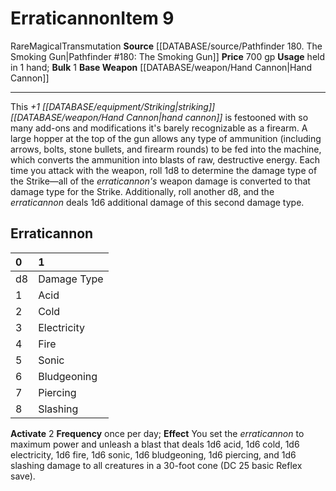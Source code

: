 ﻿---
ac: null
actions: null
alignment: null
base_item: '[[DATABASE/weapon/Hand Cannon|Hand Cannon]]'
bulk: '1'
burrow_speed: null
climb_speed: null
damage: null
deity: null
duration: null
element: null
favored_weapon: null
fly_speed: null
fortitude: null
frequency: null
hands: null
hardness: null
hp: null
id: '1602'
item_category: Weapons
item_subcategory: Specific Magic Weapons
land_speed: null
level: '9'
max_speed: null
name: Erraticannon
onset: null
price: 700 gp
range: null
rarity: Rare
reflex: null
requirement: null
resistance: null
rus_type_level: null
saving_throw: null
school: Transmutation
size: null
source: '[[DATABASE/source/Pathfinder 180. The Smoking Gun|Pathfinder #180: The Smoking
  Gun]]'
spell: null
stage: null
subcategory: null
swim_speed: null
trait:
- '[[DATABASE/trait/Magical|Magical]]'
- '[[DATABASE/trait/Rare|Rare]]'
- '[[DATABASE/trait/Transmutation|Transmutation]]'
trigger: null
type: Item
usage: held in 1 hand
weapon_category: null
weapon_group: null
weapon_type: null

---
# Erraticannon<span class="item-type">Item 9</span>

<span class="trait-rare item-trait">Rare</span><span class="item-trait">Magical</span><span class="item-trait">Transmutation</span>
**Source** [[DATABASE/source/Pathfinder 180. The Smoking Gun|Pathfinder #180: The Smoking Gun]]
**Price** 700 gp
**Usage** held in 1 hand; **Bulk** 1
**Base Weapon** [[DATABASE/weapon/Hand Cannon|Hand Cannon]]

---
This _+1 [[DATABASE/equipment/Striking|striking]] [[DATABASE/weapon/Hand Cannon|hand cannon]]_ is festooned with so many add-ons and modifications it's barely recognizable as a firearm. A large hopper at the top of the gun allows any type of ammunition (including arrows, bolts, stone bullets, and firearm rounds) to be fed into the machine, which converts the ammunition into blasts of raw, destructive energy. Each time you attack with the weapon, roll 1d8 to determine the damage type of the Strike—all of the _erraticannon's_ weapon damage is converted to that damage type for the Strike. Additionally, roll another d8, and the _erraticannon_ deals 1d6 additional damage of this second damage type.

## Erraticannon

| 0 | 1 |
|:----|:------------|
| d8 | Damage Type |
| 1 | Acid |
| 2 | Cold |
| 3 | Electricity |
| 4 | Fire |
| 5 | Sonic |
| 6 | Bludgeoning |
| 7 | Piercing |
| 8 | Slashing |
**Activate** <span class="action-icon">2</span> **Frequency** once per day; **Effect** You set the _erraticannon_ to maximum power and unleash a blast that deals 1d6 acid, 1d6 cold, 1d6 electricity, 1d6 fire, 1d6 sonic, 1d6 bludgeoning, 1d6 piercing, and 1d6 slashing damage to all creatures in a 30-foot cone (DC 25 basic Reflex save).